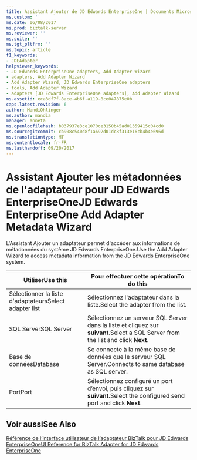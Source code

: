 ```yaml
---
title: Assistant Ajouter de JD Edwards EnterpriseOne | Documents Microsoft
ms.custom: ''
ms.date: 06/08/2017
ms.prod: biztalk-server
ms.reviewer: ''
ms.suite: ''
ms.tgt_pltfrm: ''
ms.topic: article
f1_keywords:
- JDEAdapter
helpviewer_keywords:
- JD Edwards EnterpriseOne adapters, Add Adapter Wizard
- adapters, Add Adapter Wizard
- Add Adapter Wizard, JD Edwards EnterpriseOne adapters
- tools, Add Adapter Wizard
- adapters [JD Edwards EnterpriseOne adapters], Add Adapter Wizard
ms.assetid: eca3df7f-8ace-4b6f-a119-8ce047875e0b
caps.latest.revision: 6
author: MandiOhlinger
ms.author: mandia
manager: anneta
ms.openlocfilehash: b037937e3ce1070ce3150b45ad01359415c04cd0
ms.sourcegitcommit: cb908c540d8f1a692d01dc8f313e16cb4b4e696d
ms.translationtype: MT
ms.contentlocale: fr-FR
ms.lasthandoff: 09/20/2017
---
```

# <a name="jd-edwards-enterpriseone-add-adapter-metadata-wizard"></a><span data-ttu-id="0db93-102">Assistant Ajouter les métadonnées de l'adaptateur pour JD Edwards EnterpriseOne</span><span class="sxs-lookup"><span data-stu-id="0db93-102">JD Edwards EnterpriseOne Add Adapter Metadata Wizard</span></span>
<span data-ttu-id="0db93-103">L'Assistant Ajouter un adaptateur permet d'accéder aux informations de métadonnées du système JD Edwards EnterpriseOne.</span><span class="sxs-lookup"><span data-stu-id="0db93-103">Use the Add Adapter Wizard to access metadata information from the JD Edwards EnterpriseOne system.</span></span>  
  
|<span data-ttu-id="0db93-104">Utiliser</span><span class="sxs-lookup"><span data-stu-id="0db93-104">Use this</span></span>|<span data-ttu-id="0db93-105">Pour effectuer cette opération</span><span class="sxs-lookup"><span data-stu-id="0db93-105">To do this</span></span>|  
|--------------|----------------|  
|<span data-ttu-id="0db93-106">Sélectionner la liste d'adaptateurs</span><span class="sxs-lookup"><span data-stu-id="0db93-106">Select adapter list</span></span>|<span data-ttu-id="0db93-107">Sélectionnez l'adaptateur dans la liste.</span><span class="sxs-lookup"><span data-stu-id="0db93-107">Select the adapter from the list.</span></span>|  
|<span data-ttu-id="0db93-108">SQL Server</span><span class="sxs-lookup"><span data-stu-id="0db93-108">SQL Server</span></span>|<span data-ttu-id="0db93-109">Sélectionnez un serveur SQL Server dans la liste et cliquez sur **suivant**.</span><span class="sxs-lookup"><span data-stu-id="0db93-109">Select a SQL Server from the list and click **Next**.</span></span>|  
|<span data-ttu-id="0db93-110">Base de données</span><span class="sxs-lookup"><span data-stu-id="0db93-110">Database</span></span>|<span data-ttu-id="0db93-111">Se connecte à la même base de données que le serveur SQL Server.</span><span class="sxs-lookup"><span data-stu-id="0db93-111">Connects to same database as SQL server.</span></span>|  
|<span data-ttu-id="0db93-112">Port</span><span class="sxs-lookup"><span data-stu-id="0db93-112">Port</span></span>|<span data-ttu-id="0db93-113">Sélectionnez configuré un port d’envoi, puis cliquez sur **suivant**.</span><span class="sxs-lookup"><span data-stu-id="0db93-113">Select the configured send port and click **Next**.</span></span>|  
  
## <a name="see-also"></a><span data-ttu-id="0db93-114">Voir aussi</span><span class="sxs-lookup"><span data-stu-id="0db93-114">See Also</span></span>  
 [<span data-ttu-id="0db93-115">Référence de l’interface utilisateur de l’adaptateur BizTalk pour JD Edwards EnterpriseOne</span><span class="sxs-lookup"><span data-stu-id="0db93-115">UI Reference for BizTalk Adapter for JD Edwards EnterpriseOne</span></span>](../core/ui-reference-for-biztalk-adapter-for-jd-edwards-enterpriseone.md)